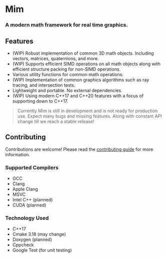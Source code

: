 # Mim
### A modern math framework for real time graphics.


## Features
- (WIP) Robust implementation of common 3D math objects. Including vectors, matrices, quaternions, and more.
- (WIP) Supports efficient SIMD operations on all math objects along with efficient structure packing for non-SIMD operations.
- Various utility functions for common math operations.
- (WIP) Implementation of common graphics algorithms such as ray tracing, and intersection tests.
- Lightweight and portable. No external dependencies.
- (WIP) Using modern C++17 and C++20 features with a focus of supporting down to C++17.

> Currently Mim is still in development and is not ready for production use. Expect many bugs and missing features. Along with constant API change till we reach a stable release!


## Contributing
Contributions are welcome! Please read the [contributing guide](CONTRIBUTING.md) for more information.


### Supported Compilers
- GCC
- Clang
- Apple Clang
- MSVC
- Intel C++ (planned)
- CUDA (planned)


### Technology Used
- C++17
- Cmake 3.18 (may change)
- Doxygen (planned)
- Cppcheck
- Google Test (for unit testing)
